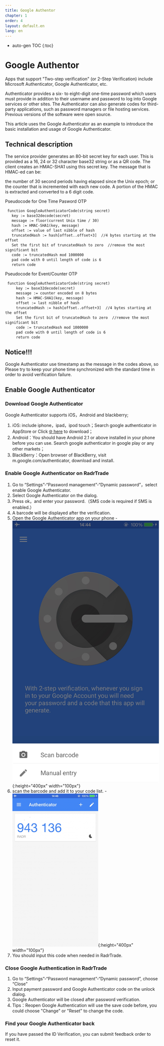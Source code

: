 ```yaml
---
title: Google Authentor
chapter: 1
order: 4
layout: default.en
lang: en
---
```


* auto-gen TOC
{:toc}

# Google Authentor

Apps that support "Two-step verification" (or 2-Step Verification) include Microsoft Authenticator, Google Authenticator, etc.

Authenticator provides a six- to eight-digit one-time password which users must provide in addition to their username and password to log into Google services or other sites. The Authenticator can also generate codes for third-party applications, such as password managers or file hosting services. Previous versions of the software were open source. 

This article uses the Google Authenticator as an example to introduce the basic installation and usage of Google Authenticator.

## Technical description

The service provider generates an 80-bit secret key for each user. This is provided as a 16, 24 or 32 character base32 string or as a QR code. The client creates an HMAC-SHA1 using this secret key. The message that is HMAC-ed can be:

the number of 30 second periods having elapsed since the Unix epoch; or
the counter that is incremented with each new code.
A portion of the HMAC is extracted and converted to a 6 digit code.

Pseudocode for One Time Pasword OTP

```
 function GoogleAuthenticatorCode(string secret)
   key := base32decode(secret)
   message := floor(current Unix time / 30)
   hash := HMAC-SHA1(key, message)
   offset := value of last nibble of hash
   truncatedHash := hash[offset..offset+3]  //4 bytes starting at the offset
   Set the first bit of truncatedHash to zero  //remove the most significant bit 
   code := truncatedHash mod 1000000
   pad code with 0 until length of code is 6
   return code 
```

Pseudocode for Event/Counter OTP

```
 function GoogleAuthenticatorCode(string secret)
     key := base32decode(secret)
     message := counter encoded on 8 bytes
     hash := HMAC-SHA1(key, message)
     offset := last nibble of hash
     truncatedHash := hash[offset..offset+3]  //4 bytes starting at the offset
     Set the first bit of truncatedHash to zero  //remove the most significant bit 
     code := truncatedHash mod 1000000
     pad code with 0 until length of code is 6
     return code 
```

## Notice!!!

Google Authenticator use timestamp as the message in the codes above, so Please try to keep your phone time synchronized with the standard time in order to avoid verification failure.

## Enable Google Authenticator

### Download Google Authenticator

Google Authenticator supports iOS，Android and blackberry;
  1. iOS: include iphone，ipad，ipod touch；Search google authenticator in AppStore or Click [🌐  here](https://itunes.apple.com/en/app/google-authenticator/id388497605) to download；
  2. Android：You should have Android 2.1 or above installed in your phone before you can use. Search google authenticator in google play or any other markets；
  3. BlackBerry：Open browser of BlackBerry, visit m.google.com/authenticator, download and install.

### Enable Google Authenticator on RadrTrade

  1. Go to “Settings”-“Password management”-“Dynamic password”，select enable Google Authenticator.
  2. Select Google Authenticator on the dialog.
  3. Press ok，and enter your password.（SMS code is required if SMS is enabled.）
  4. A barcode will be displayed after the verification.
  5. Open the Google Authenticator app on your phone
    - ![img_3347](/assets/images/google_authenticate/img_3347.jpg){:height="400px" width="100px"}
  6. scan the barcode and add it to your code list.
    - ![img_3348](/assets/images/google_authenticate/img_3348.png){:height="400px" width="100px"}
  7. You should input this code when needed in RadrTrade.

### Close Google Authentication in RadrTrade

  1. Go to “Settings”-“Password management”-“Dynamic password”, choose “Close”
  2. Input payment password and Google Authenticator code on the unlock dialog.
  3. Google Authenticator will be closed after password verification.
  4. Tips：Reopen Google Authentication will use the save code before, you could choose "Change" or "Reset" to change the code.

### Find your Google Authenticator back

If you have passed the ID Verification, you can submit feedback order to reset it.
